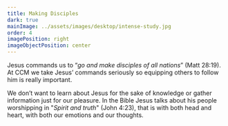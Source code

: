 ```yaml
---
title: Making Disciples
dark: true
mainImage: ../assets/images/desktop/intense-study.jpg
order: 4
imagePosition: right
imageObjectPosition: center
---
```


Jesus commands us to “_go and make disciples of all nations_” (Matt 28:19). At CCM we take Jesus’ commands seriously so equipping others to follow him is really important.

We don’t want to learn about Jesus for the sake of knowledge or gather information just for our pleasure. In the Bible Jesus talks about his people worshipping in "_Spirit and truth_" (John 4:23), that is with both head and heart, with both our emotions and our thoughts.
